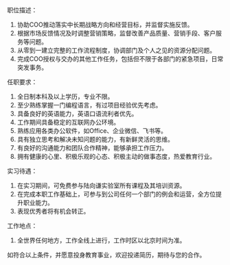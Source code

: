 职位描述：


1. 协助COO推动落实中长期战略方向和经营目标，并监督实施反馈。
2. 根据市场反馈情况及时调整营销策略，监督改善产品质量、营销手段、客户服务等问题。
3. 从零到一建立完整的工作流程制度，协调部门及个人之见的资源分配问题。
4. 完成COO授权与交办的其他工作任务，包括但不限于各部门的紧急项目，日常突发事务。


任职要求：

1.  全日制本科及以上学历，专业不限。
2.  至少熟练掌握一门编程语言，有过项目经验优先考虑。
3.  具备良好的英语能力，英语口语流利者优先。
4.  工作期间具备稳定的互联网办公环境。
5.  熟练应用各类办公软件，如Office、企业微信、飞书等。
6.  具有独立思考和解决未知问题的能力，有新鲜灵活的思维。
7.  有良好的沟通能力和团队合作精神，能够承担工作压力。
8.  拥有健康的心里、积极乐观的心态、积极主动的做事态度，热爱教育行业。


实习待遇：

1.  在实习期间，可免费参与陆向谦实验室所有课程及其培训资源。
2.  在完成本职工作基础上，可参与到公司任何一个部门的例会和运营，全方位提升职业能力。
3.  表现优秀者将有机会转正。

工作地点：

1. 全世界任何地方，工作全线上进行，工作时区以北京时间为准。

如符合以上条件，并愿意投身教育事业，欢迎投递简历，期待与您的合作。


